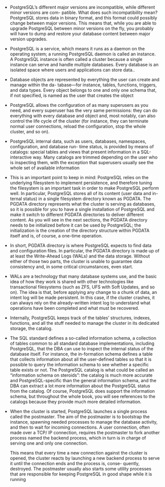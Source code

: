 * PostgreSQL’s different major versions are incompatible, while different minor versions are com-
patible. What does such incompatibility mean? PostgreSQL stores data in binary format, and
this format could possibly change between major versions. This means that, while you are able
to upgrade PostgreSQL between minor versions on the fly, you probably will have to dump and
restore your database content between major version upgrades.

* PostgreSQL is a service, which means it runs as a daemon on the operating system; a running
PostgreSQL daemon is called an instance. A PostgreSQL instance is often called a cluster because
a single instance can serve and handle multiple databases. Every database is an isolated space
where users and applications can store data..

* Database objects are represented by everything the user can create and manage within the da-
tabase—for instance, tables, functions, triggers, and data types. Every object belongs to one and
only one schema that, if not specified, is named as the user that creates the object

* PostgreSQL allows the configuration of as many superusers as you need, and every superuser
has the very same permissions: they can do everything with every database and object and, most
notably, can also control the life cycle of the cluster (for instance, they can terminate normal user
connections, reload the configuration, stop the whole cluster, and so on).

* PostgreSQL internal data, such as users, databases, namespaces, configuration, and database run-
time status, is provided by means of catalogs: special tables and views that present information
in a SQL-interactive way. Many catalogs are trimmed depending on the user who is inspecting
them, with the exception that superusers usually see the whole set of available information

* This is an important point to keep in mind: PostgreSQL relies on the underlying filesystem to
implement persistence, and therefore tuning the filesystem is an important task in order to make
PostgreSQL perform well. In particular, PostgreSQL stores all of its content (user data and in-
ternal status) in a single filesystem directory known as PGDATA. The PGDATA directory represents
what the cluster is serving as databases, so it is possible for you to have a single installation of
PostgreSQL and make it switch to different PGDATA directories to deliver different content. As you
will see in the next sections, the PGDATA directory needs to be initialized before it can be used by
PostgreSQL; the initialization is the creation of the directory structure within PGDATA itself and
is, of course, a one-time operation.

* In short, PGDATA directory is where PostgreSQL expects to find data and
configuration files. In particular, the PGDATA directory is made up of at least the Write-Ahead
Logs (WALs) and the data storage. Without either of those two parts, the cluster is unable to
guarantee data consistency and, in some critical circumstances, even start.

* WALs are a technology that many database systems use, and the basic idea of how they work is
shared with other technologies like transactional filesystems (such as ZFS, UFS with Soft Updates,
and so on). The idea is that, before applying any change to a chunk of data, an intent log will
be made persistent. In this case, if the cluster crashes, it can always rely on the already-written
intent log to understand what operations have been completed and what must be recovered.

* Internally, PostgreSQL keeps track of the tables’ structures, indexes, functions, and all the stuff
needed to manage the cluster in its dedicated storage, the catalog.

* The SQL standard defines a so-called information schema, a collection of tables common to all standard 
database implementations, including PostgreSQL, that the DBA can use to inspect the internal status of 
the database itself. For instance, the in-formation schema defines a table that collects information 
about all the user-defined tables so that it is possible to query the information schema to see whether a 
specific table exists or not. The PostgreSQL catalog is what could be called an “information schema on 
steroids”: the catalog is much more accurate and PostgreSQL-specific than the general information schema, 
and the DBA can extract a lot more information about the PostgreSQL status from the catalog. Of course,
PostgreSQL does support the information schema, but throughout the whole book, you will see references to 
the catalogs because they provide much more detailed information.

* When the cluster is started, PostgreSQL launches a single process called the postmaster. The aim of
the postmaster is to bootstrap the instance, spawning needed processes to manage the database
activity, and then to wait for incoming connections. A user connection, often made over a TCP/
IP connection, requires the postmaster to fork another process named the backend process, which
in turn is in charge of serving one and only one connection.

    This means that every time a new connection against the cluster is opened, the cluster reacts by
    launching a new backend process to serve it until the connection ends and the process is, conse-
    quently, destroyed. The postmaster usually also starts some utility processes that are responsible
    for keeping PostgreSQL in good shape while it is running